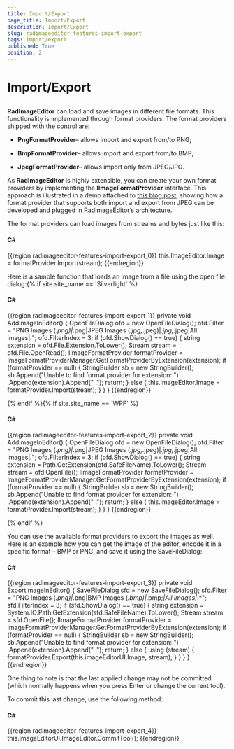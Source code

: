 ```yaml
---
title: Import/Export
page_title: Import/Export
description: Import/Export
slug: radimageeditor-features-import-export
tags: import/export
published: True
position: 2
---
```


# Import/Export



## 

__RadImageEditor__ can load and save images in different file formats. This functionality is implemented through format providers. The format providers shipped with the control are:
        

* __PngFormatProvider__– allows import and export from/to PNG;
          

* __BmpFormatProvider__– allows import and export from/to BMP;
          

* __JpegFormatProvider__– allows import only from JPEG/JPG.
          

As __RadImageEditor__ is highly extensible, you can create your own format providers by implementing the __IImageFormatProvider__ interface. This approach is illustrated in a demo attached to [this blog post](http://blogs.telerik.com/blogs/posts/11-07-20/under-the-hood-of-radimageeditor-for-silverlight-and-wpf.aspx), showing how a format provider that supports both import and export from JPEG can be developed and plugged in RadImageEditor’s architecture.
        

The format providers can load images from streams and bytes just like this:

#### __C#__

{{region radimageeditor-features-import-export_0}}
	this.ImageEditor.Image = formatProvider.Import(stream);
	{{endregion}}



Here is a sample function that loads an image from a file using the open file dialog:{% if site.site_name == 'Silverlight' %}

#### __C#__

{{region radimageeditor-features-import-export_1}}
	private void AddImageInEditor()
	{
	   OpenFileDialog ofd = new OpenFileDialog();
	   ofd.Filter = "PNG Images (*.png)|*.png|JPEG Images (*.jpg,*.jpeg)|*.jpg;*.jpeg|All images|*.*";
	   ofd.FilterIndex = 3;
	   if (ofd.ShowDialog() == true)
	   {
	      string extension = ofd.File.Extension.ToLower();
	      Stream stream = ofd.File.OpenRead();
	      IImageFormatProvider formatProvider = ImageFormatProviderManager.GetFormatProviderByExtension(extension);
	      if (formatProvider == null)
	      {
	          StringBuilder sb = new StringBuilder();
	          sb.Append("Unable to find format provider for extension: ")
	            .Append(extension).Append(" .");
	          return;
	      }
	      else
	      {
	         this.ImageEditor.Image = formatProvider.Import(stream);
	      }
	   }
	}
	{{endregion}}

{% endif %}{% if site.site_name == 'WPF' %}

#### __C#__

{{region radimageeditor-features-import-export_2}}
	private void AddImageInEditor()
	{
	   OpenFileDialog ofd = new OpenFileDialog();
	   ofd.Filter = "PNG Images (*.png)|*.png|JPEG Images (*.jpg,*.jpeg)|*.jpg;*.jpeg|All images|*.*";
	   ofd.FilterIndex = 3;
	   if (ofd.ShowDialog() == true)
	   {
	      string extension  = Path.GetExtension(ofd.SafeFileName).ToLower();
	      Stream stream = ofd.OpenFile();
	      IImageFormatProvider formatProvider = ImageFormatProviderManager.GetFormatProviderByExtension(extension);
	      if (formatProvider == null)
	      {
	         StringBuilder sb = new StringBuilder();
	         sb.Append("Unable to find format provider for extension: ")
	           .Append(extension).Append(" .");
	       return;
	      }
	      else
	      {
	         this.ImageEditor.Image = formatProvider.Import(stream);
	      }
	   }
	}
	{{endregion}}

{% endif %}

You can use the available format providers to export the images as well.  Here is an example how you can get the image of the editor, encode it in a specific format – BMP or PNG, and save it using the SaveFileDialog:

#### __C#__

{{region radimageeditor-features-import-export_3}}
	private void ExportImageInEditor()
	{
	    SaveFileDialog sfd = new SaveFileDialog();
	    sfd.Filter = "PNG Images (*.png)|*.png|BMP Images (*.bmp)|*.bmp;*|All images|*.*";
	    sfd.FilterIndex = 3;
	    if (sfd.ShowDialog() == true)
	    {
	        string extension = System.IO.Path.GetExtension(sfd.SafeFileName).ToLower();
	        Stream stream = sfd.OpenFile();
	        IImageFormatProvider formatProvider = ImageFormatProviderManager.GetFormatProviderByExtension(extension);
	        if (formatProvider == null)
	        {
	            StringBuilder sb = new StringBuilder();
	            sb.Append("Unable to find format provider for extension: ")
	                .Append(extension).Append(" .");
	            return;
	        }
	        else
	        {
	            using (stream)
	            {
	                formatProvider.Export(this.imageEditorUI.Image, stream);
	            }
	        }
	    }
	}
	{{endregion}}



One thing to note is that the last applied change may not be committed (which normally happens when you press Enter or change the current tool).

To commit this last change, use the following method:

#### __C#__

{{region radimageeditor-features-import-export_4}}
	this.imageEditorUI.ImageEditor.CommitTool();
	{{endregion}}


